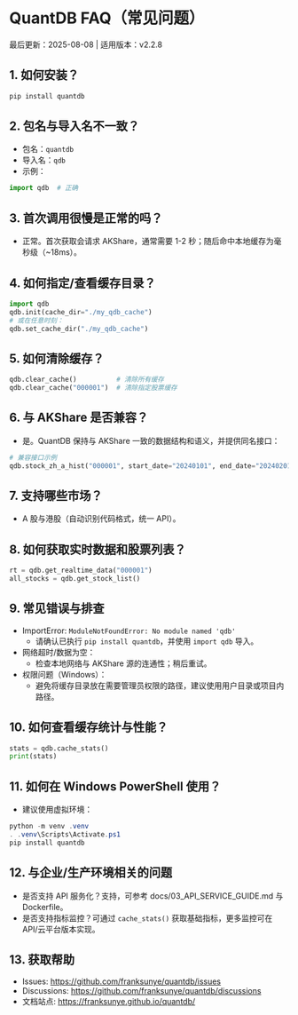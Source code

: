# QuantDB FAQ（常见问题）

最后更新：2025-08-08 | 适用版本：v2.2.8

## 1. 如何安装？
```bash
pip install quantdb
```

## 2. 包名与导入名不一致？
- 包名：`quantdb`
- 导入名：`qdb`
- 示例：
```python
import qdb  # 正确
```

## 3. 首次调用很慢是正常的吗？
- 正常。首次获取会请求 AKShare，通常需要 1-2 秒；随后命中本地缓存为毫秒级（~18ms）。

## 4. 如何指定/查看缓存目录？
```python
import qdb
qdb.init(cache_dir="./my_qdb_cache")
# 或在任意时刻：
qdb.set_cache_dir("./my_qdb_cache")
```

## 5. 如何清除缓存？
```python
qdb.clear_cache()          # 清除所有缓存
qdb.clear_cache("000001")  # 清除指定股票缓存
```

## 6. 与 AKShare 是否兼容？
- 是。QuantDB 保持与 AKShare 一致的数据结构和语义，并提供同名接口：
```python
# 兼容接口示例
qdb.stock_zh_a_hist("000001", start_date="20240101", end_date="20240201")
```

## 7. 支持哪些市场？
- A 股与港股（自动识别代码格式，统一 API）。

## 8. 如何获取实时数据和股票列表？
```python
rt = qdb.get_realtime_data("000001")
all_stocks = qdb.get_stock_list()
```

## 9. 常见错误与排查
- ImportError: `ModuleNotFoundError: No module named 'qdb'`
  - 请确认已执行 `pip install quantdb`，并使用 `import qdb` 导入。
- 网络超时/数据为空：
  - 检查本地网络与 AKShare 源的连通性；稍后重试。
- 权限问题（Windows）：
  - 避免将缓存目录放在需要管理员权限的路径，建议使用用户目录或项目内路径。

## 10. 如何查看缓存统计与性能？
```python
stats = qdb.cache_stats()
print(stats)
```

## 11. 如何在 Windows PowerShell 使用？
- 建议使用虚拟环境：
```powershell
python -m venv .venv
. .venv\Scripts\Activate.ps1
pip install quantdb
```

## 12. 与企业/生产环境相关的问题
- 是否支持 API 服务化？支持，可参考 docs/03_API_SERVICE_GUIDE.md 与 Dockerfile。
- 是否支持指标监控？可通过 `cache_stats()` 获取基础指标，更多监控可在 API/云平台版本实现。

## 13. 获取帮助
- Issues: https://github.com/franksunye/quantdb/issues
- Discussions: https://github.com/franksunye/quantdb/discussions
- 文档站点: https://franksunye.github.io/quantdb/

